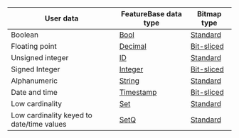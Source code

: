 | User data | FeatureBase data type | Bitmap type |
|---|---|---|
| Boolean | [Bool](/docs/sql-guide/data-types/data-type-bool) | [Standard](/docs/concepts/concept-bitmaps-standard) |
| Floating point | [Decimal](/docs/sql-guide/data-types/data-type-decimal) | [Bit-sliced](/docs/concepts/concept-bitmaps-bit-slice) |
| Unsigned integer | [ID](/docs/sql-guide/data-types/data-type-id) | [Standard](/docs/concepts/concept-bitmaps-standard) |
| Signed Integer | [Integer](/docs/sql-guide/data-types/data-type-int) | [Bit-sliced](/docs/concepts/concept-bitmaps-bit-slice) |
| Alphanumeric | [String](/docs/sql-guide/data-types/data-type-string) | [Standard](/docs/concepts/concept-bitmaps-standard) |
| Date and time | [Timestamp](/docs/sql-guide/data-types/data-type-timestamp) | [Bit-sliced](/docs/concepts/concept-bitmaps-bit-slice) |
| Low cardinality | [Set](/docs/sql-guide/data-types/data-types-home#low-cardinality-data-types) | [Standard](/docs/concepts/concept-bitmaps-standard) |
| Low cardinality keyed to date/time values | [SetQ](/docs/sql-guide/data-types/data-types-home#low-cardinality-data-types) | [Standard](/docs/concepts/concept-bitmaps-standard) |
